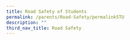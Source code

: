 ```yaml
---
title: Road Safety of Students
permalink: /parents/Road-Safety/permalinkSTU
description: ""
third_nav_title: Road Safety
---
```

